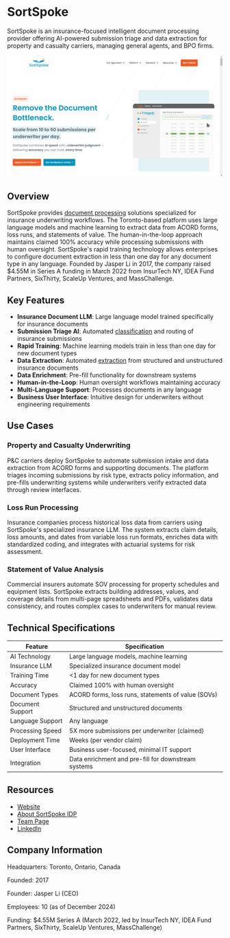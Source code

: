 # SortSpoke

SortSpoke is an insurance-focused intelligent document processing provider offering AI-powered submission triage and data extraction for property and casualty carriers, managing general agents, and BPO firms.

![SortSpoke](assets/sortspoke.png)


## Overview

SortSpoke provides [document processing](../../capabilities/document-understanding/index.md) solutions specialized for insurance underwriting workflows. The Toronto-based platform uses large language models and machine learning to extract data from ACORD forms, loss runs, and statements of value. The human-in-the-loop approach maintains claimed 100% accuracy while processing submissions with human oversight. SortSpoke's rapid training technology allows enterprises to configure document extraction in less than one day for any document type in any language. Founded by Jasper Li in 2017, the company raised $4.55M in Series A funding in March 2022 from InsurTech NY, IDEA Fund Partners, SixThirty, ScaleUp Ventures, and MassChallenge.

## Key Features

- **Insurance Document LLM**: Large language model trained specifically for insurance documents
- **Submission Triage AI**: Automated [classification](../../capabilities/classification/index.md) and routing of insurance submissions
- **Rapid Training**: Machine learning models train in less than one day for new document types
- **Data Extraction**: Automated [extraction](../../capabilities/extraction/index.md) from structured and unstructured insurance documents
- **Data Enrichment**: Pre-fill functionality for downstream systems
- **Human-in-the-Loop**: Human oversight workflows maintaining accuracy
- **Multi-Language Support**: Processes documents in any language
- **Business User Interface**: Intuitive design for underwriters without engineering requirements

## Use Cases

### Property and Casualty Underwriting

P&C carriers deploy SortSpoke to automate submission intake and data extraction from ACORD forms and supporting documents. The platform triages incoming submissions by risk type, extracts policy information, and pre-fills underwriting systems while underwriters verify extracted data through review interfaces.

### Loss Run Processing

Insurance companies process historical loss data from carriers using SortSpoke's specialized insurance LLM. The system extracts claim details, loss amounts, and dates from variable loss run formats, enriches data with standardized coding, and integrates with actuarial systems for risk assessment.

### Statement of Value Analysis

Commercial insurers automate SOV processing for property schedules and equipment lists. SortSpoke extracts building addresses, values, and coverage details from multi-page spreadsheets and PDFs, validates data consistency, and routes complex cases to underwriters for manual review.

## Technical Specifications

| Feature | Specification |
|---------|---------------|
| AI Technology | Large language models, machine learning |
| Insurance LLM | Specialized insurance document model |
| Training Time | <1 day for new document types |
| Accuracy | Claimed 100% with human oversight |
| Document Types | ACORD forms, loss runs, statements of value (SOVs) |
| Document Support | Structured and unstructured documents |
| Language Support | Any language |
| Processing Speed | 5X more submissions per underwriter (claimed) |
| Deployment Time | Weeks (per vendor claim) |
| User Interface | Business user-focused, minimal IT support |
| Integration | Data enrichment and pre-fill for downstream systems |

## Resources

- [Website](https://www.sortspoke.com)
- [About SortSpoke IDP](https://sortspoke.com/about/what-is-sortspoke-intelligent-document-processing)
- [Team Page](https://sortspoke.com/about/team)
- [LinkedIn](https://ca.linkedin.com/company/sortspoke)

## Company Information

Headquarters: Toronto, Ontario, Canada

Founded: 2017

Founder: Jasper Li (CEO)

Employees: 10 (as of December 2024)

Funding: $4.55M Series A (March 2022, led by InsurTech NY, IDEA Fund Partners, SixThirty, ScaleUp Ventures, MassChallenge)
